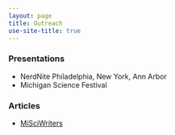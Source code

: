 ```yaml
---
layout: page
title: Outreach
use-site-title: true
---
```

### Presentations
* NerdNite Philadelphia, New York, Ann Arbor
* Michigan Science Festival

### Articles
* <a href="https://misciwriters.com/tag/shwetaramdas/"> MiSciWriters </a>

